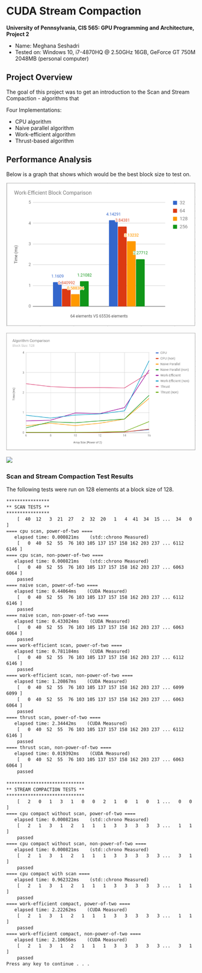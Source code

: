 CUDA Stream Compaction
======================

**University of Pennsylvania, CIS 565: GPU Programming and Architecture, Project 2**

* Name: Meghana Seshadri
* Tested on: Windows 10, i7-4870HQ @ 2.50GHz 16GB, GeForce GT 750M 2048MB (personal computer)





## Project Overview

The goal of this project was to get an introduction to the Scan and Stream Compaction - algorithms that 

Four Implementations: 
* CPU algorithm
* Naive parallel algorithm 
* Work-efficient algorithm 
* Thrust-based algorithm



## Performance Analysis 

Below is a graph that shows which would be the best block size to test on.

![](images/blockcomparison.PNG)


![](images/algorithmcomparison.PNG)


![](images/blgorithmcomparisontable.PNG)



### Scan and Stream Compaction Test Results

The following tests were run on 128 elements at a block size of 128.

```
****************
** SCAN TESTS **
****************
    [  40  12   3  21  27   2  32  20   1   4  41  34  15 ...  34   0 ]
==== cpu scan, power-of-two ====
   elapsed time: 0.000821ms    (std::chrono Measured)
    [   0  40  52  55  76 103 105 137 157 158 162 203 237 ... 6112 6146 ]
==== cpu scan, non-power-of-two ====
   elapsed time: 0.000821ms    (std::chrono Measured)
    [   0  40  52  55  76 103 105 137 157 158 162 203 237 ... 6063 6064 ]
    passed
==== naive scan, power-of-two ====
   elapsed time: 0.44064ms    (CUDA Measured)
    [   0  40  52  55  76 103 105 137 157 158 162 203 237 ... 6112 6146 ]
    passed
==== naive scan, non-power-of-two ====
   elapsed time: 0.433024ms    (CUDA Measured)
    [   0  40  52  55  76 103 105 137 157 158 162 203 237 ... 6063 6064 ]
    passed
==== work-efficient scan, power-of-two ====
   elapsed time: 0.781184ms    (CUDA Measured)
    [   0  40  52  55  76 103 105 137 157 158 162 203 237 ... 6112 6146 ]
    passed
==== work-efficient scan, non-power-of-two ====
   elapsed time: 1.20867ms    (CUDA Measured)
    [   0  40  52  55  76 103 105 137 157 158 162 203 237 ... 6099 6099 ]
    [   0  40  52  55  76 103 105 137 157 158 162 203 237 ... 6063 6064 ]
    passed
==== thrust scan, power-of-two ====
   elapsed time: 2.34442ms    (CUDA Measured)
    [   0  40  52  55  76 103 105 137 157 158 162 203 237 ... 6112 6146 ]
    passed
==== thrust scan, non-power-of-two ====
   elapsed time: 0.019392ms    (CUDA Measured)
    [   0  40  52  55  76 103 105 137 157 158 162 203 237 ... 6063 6064 ]
    passed

*****************************
** STREAM COMPACTION TESTS **
*****************************
    [   2   0   1   3   1   0   0   2   1   0   1   0   1 ...   0   0 ]
==== cpu compact without scan, power-of-two ====
   elapsed time: 0.000821ms    (std::chrono Measured)
    [   2   1   3   1   2   1   1   1   3   3   3   3   3 ...   1   1 ]
    passed
==== cpu compact without scan, non-power-of-two ====
   elapsed time: 0.000821ms    (std::chrono Measured)
    [   2   1   3   1   2   1   1   1   3   3   3   3   3 ...   3   1 ]
    passed
==== cpu compact with scan ====
   elapsed time: 0.962322ms    (std::chrono Measured)
    [   2   1   3   1   2   1   1   1   3   3   3   3   3 ...   1   1 ]
    passed
==== work-efficient compact, power-of-two ====
   elapsed time: 2.22262ms    (CUDA Measured)
    [   2   1   3   1   2   1   1   1   3   3   3   3   3 ...   1   1 ]
    passed
==== work-efficient compact, non-power-of-two ====
   elapsed time: 2.10656ms    (CUDA Measured)
    [   2   1   3   1   2   1   1   1   3   3   3   3   3 ...   3   1 ]
    passed
Press any key to continue . . .
```